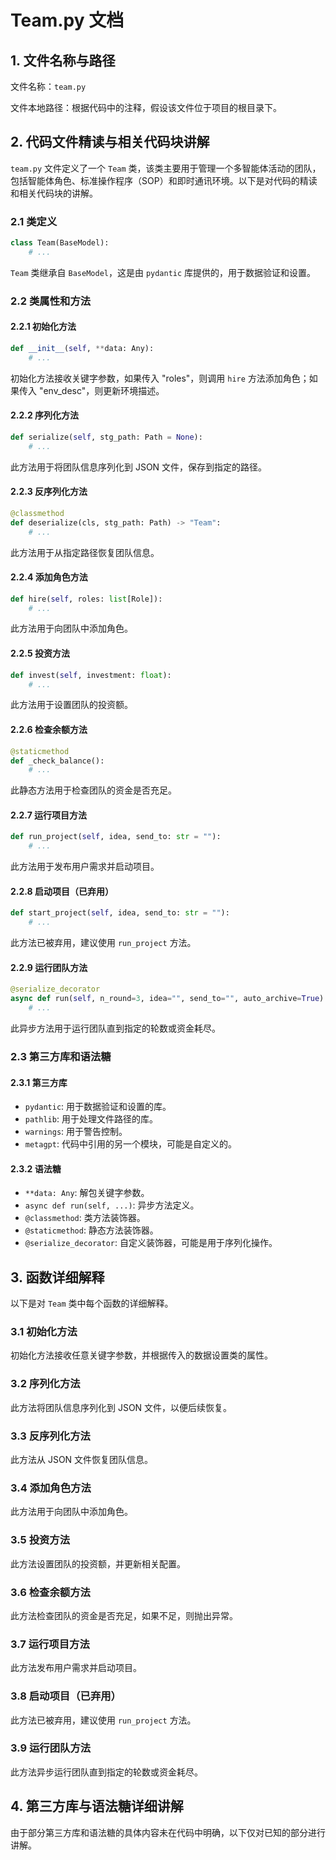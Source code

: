 # Team.py 文档

## 1. 文件名称与路径

文件名称：`team.py`

文件本地路径：根据代码中的注释，假设该文件位于项目的根目录下。

## 2. 代码文件精读与相关代码块讲解

`team.py` 文件定义了一个 `Team` 类，该类主要用于管理一个多智能体活动的团队，包括智能体角色、标准操作程序（SOP）和即时通讯环境。以下是对代码的精读和相关代码块的讲解。

### 2.1 类定义

```python
class Team(BaseModel):
    # ...
```

`Team` 类继承自 `BaseModel`，这是由 `pydantic` 库提供的，用于数据验证和设置。

### 2.2 类属性和方法

#### 2.2.1 初始化方法

```python
def __init__(self, **data: Any):
    # ...
```

初始化方法接收关键字参数，如果传入 "roles"，则调用 `hire` 方法添加角色；如果传入 "env_desc"，则更新环境描述。

#### 2.2.2 序列化方法

```python
def serialize(self, stg_path: Path = None):
    # ...
```

此方法用于将团队信息序列化到 JSON 文件，保存到指定的路径。

#### 2.2.3 反序列化方法

```python
@classmethod
def deserialize(cls, stg_path: Path) -> "Team":
    # ...
```

此方法用于从指定路径恢复团队信息。

#### 2.2.4 添加角色方法

```python
def hire(self, roles: list[Role]):
    # ...
```

此方法用于向团队中添加角色。

#### 2.2.5 投资方法

```python
def invest(self, investment: float):
    # ...
```

此方法用于设置团队的投资额。

#### 2.2.6 检查余额方法

```python
@staticmethod
def _check_balance():
    # ...
```

此静态方法用于检查团队的资金是否充足。

#### 2.2.7 运行项目方法

```python
def run_project(self, idea, send_to: str = ""):
    # ...
```

此方法用于发布用户需求并启动项目。

#### 2.2.8 启动项目（已弃用）

```python
def start_project(self, idea, send_to: str = ""):
    # ...
```

此方法已被弃用，建议使用 `run_project` 方法。

#### 2.2.9 运行团队方法

```python
@serialize_decorator
async def run(self, n_round=3, idea="", send_to="", auto_archive=True):
    # ...
```

此异步方法用于运行团队直到指定的轮数或资金耗尽。

### 2.3 第三方库和语法糖

#### 2.3.1 第三方库

- `pydantic`: 用于数据验证和设置的库。
- `pathlib`: 用于处理文件路径的库。
- `warnings`: 用于警告控制。
- `metagpt`: 代码中引用的另一个模块，可能是自定义的。

#### 2.3.2 语法糖

- `**data: Any`: 解包关键字参数。
- `async def run(self, ...)`: 异步方法定义。
- `@classmethod`: 类方法装饰器。
- `@staticmethod`: 静态方法装饰器。
- `@serialize_decorator`: 自定义装饰器，可能是用于序列化操作。

## 3. 函数详细解释

以下是对 `Team` 类中每个函数的详细解释。

### 3.1 初始化方法

初始化方法接收任意关键字参数，并根据传入的数据设置类的属性。

### 3.2 序列化方法

此方法将团队信息序列化到 JSON 文件，以便后续恢复。

### 3.3 反序列化方法

此方法从 JSON 文件恢复团队信息。

### 3.4 添加角色方法

此方法用于向团队中添加角色。

### 3.5 投资方法

此方法设置团队的投资额，并更新相关配置。

### 3.6 检查余额方法

此方法检查团队的资金是否充足，如果不足，则抛出异常。

### 3.7 运行项目方法

此方法发布用户需求并启动项目。

### 3.8 启动项目（已弃用）

此方法已被弃用，建议使用 `run_project` 方法。

### 3.9 运行团队方法

此方法异步运行团队直到指定的轮数或资金耗尽。

## 4. 第三方库与语法糖详细讲解

由于部分第三方库和语法糖的具体内容未在代码中明确，以下仅对已知的部分进行讲解。